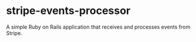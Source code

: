 # stripe-events-processor
A simple Ruby on Rails application that receives and processes events from Stripe.